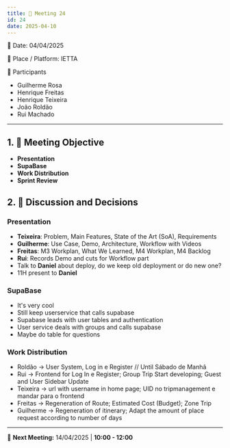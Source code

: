 ```yaml
---
title: 📝 Meeting 24
id: 24
date: 2025-04-10
---
```


📅 Date: 04/04/2025  

📍 Place / Platform: IETTA  

👥 Participants  

- Guilherme Rosa  
- Henrique Freitas  
- Henrique Teixeira  
- João Roldão  
- Rui Machado  

---

## 1. 🎯 Meeting Objective  

- **Presentation**
- **SupaBase**
- **Work Distribution**
- **Sprint Review**  

## 2. 💬 Discussion and Decisions 
### Presentation
- **Teixeira**: Problem, Main Features, State of the Art (SoA), Requirements  
- **Guilherme**: Use Case, Demo, Architecture, Workflow with Videos  
- **Freitas**: M3 Workplan, What We Learned, M4 Workplan, M4 Backlog   
- **Rui**: Records Demo and cuts for Workflow part
- Talk to **Daniel** about deploy, do we keep old deployment or do new one?
- 11H present to **Daniel**

### SupaBase
- It's very cool
- Still keep userservice that calls supabase
- Supabase leads with user tables and authentication
- User service deals with groups and calls supabase
- Maybe do table for questions

### Work Distribution
- Roldão -> User System, Log in e Register // Until Sábado de Manhã
- Rui -> Frontend for Log In e Register; Group Trip Start developing; Guest and User Sidebar Update
- Teixeira -> url with username in home page; UID no tripmanagement e mandar para o frontend
- Freitas -> Regeneration of Route; Estimated Cost (Budget); Zone Trip
- Guilherme -> Regeneration of itinerary; Adapt the amount of place request according to number of days

---

📅 **Next Meeting:** 14/04/2025 | **10:00 - 12:00**  


